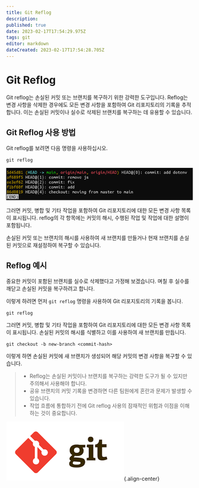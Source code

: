 ```yaml
---
title: Git Reflog
description: 
published: true
date: 2023-02-17T17:54:29.975Z
tags: git
editor: markdown
dateCreated: 2023-02-17T17:54:28.705Z
---
```


# Git Reflog

Git reflog는 손실된 커밋 또는 브랜치를 복구하기 위한 강력한 도구입니다. Reflog는 변경 사항을 삭제한 경우에도 모든 변경 사항을 포함하여 Git 리포지토리의 기록을 추적합니다. 이는 손실된 커밋이나 실수로 삭제된 브랜치를 복구하는 데 유용할 수 있습니다.

## Git Reflog 사용 방법

Git reflog를 보려면 다음 명령을 사용하십시오.

```
git reflog
```

![git-reflog-sample.png](/git-reflog-sample.png)

그러면 커밋, 병합 및 기타 작업을 포함하여 Git 리포지토리에 대한 모든 변경 사항 목록이 표시됩니다. reflog의 각 항목에는 커밋의 해시, 수행된 작업 및 작업에 대한 설명이 포함됩니다.

손실된 커밋 또는 브랜치의 해시를 사용하여 새 브랜치를 만들거나 현재 브랜치를 손실된 커밋으로 재설정하여 복구할 수 있습니다.

## Reflog 예시

중요한 커밋이 포함된 브랜치를 실수로 삭제했다고 가정해 보겠습니다. 며칠 후 실수를 깨닫고 손실된 커밋을 복구하려고 합니다.

이렇게 하려면 먼저 `git reflog` 명령을 사용하여 Git 리포지토리의 기록을 봅니다.

```
git reflog
```

그러면 커밋, 병합 및 기타 작업을 포함하여 Git 리포지토리에 대한 모든 변경 사항 목록이 표시됩니다. 손실된 커밋의 해시를 식별하고 이를 사용하여 새 브랜치를 만듭니다.

```
git checkout -b new-branch <commit-hash>
```

이렇게 하면 손실된 커밋에 새 브랜치가 생성되어 해당 커밋의 변경 사항을 복구할 수 있습니다.

> - Reflog는 손실된 커밋이나 브랜치를 복구하는 강력한 도구가 될 수 있지만 주의해서 사용해야 합니다.
> - 공유 브랜치의 커밋 기록을 변경하면 다른 팀원에게 혼란과 문제가 발생할 수 있습니다.
> - 작업 흐름에 통합하기 전에 Git reflog 사용의 잠재적인 위험과 이점을 이해하는 것이 중요합니다.

![git-logo.png](/git-logo.png){.align-center}